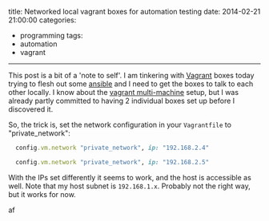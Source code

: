 title: Networked local vagrant boxes for automation testing
date: 2014-02-21 21:00:00
categories:
 - programming
tags:
 - automation
 - vagrant
---

This post is a bit of a 'note to self'. I am tinkering with [Vagrant][1] boxes today trying to flesh out some [ansible][2]
and I need to get the boxes to talk to each other locally. I know about the [vagrant multi-machine][3] setup, but I was
already partly committed to having 2 individual boxes set up before I discovered it.

So, the trick is, set the network configuration in your `Vagrantfile` to "private_network":

``` ruby box-a
  config.vm.network "private_network", ip: "192.168.2.4"
```
``` ruby box-b
  config.vm.network "private_network", ip: "192.168.2.5"
```

With the IPs set differently it seems to work, and the host is accessible as well. Note that my host subnet is `192.168.1.x`.
Probably not the right way, but it works for now.

af

[1]: http://vagrantup.com
[2]: http://ansible.com
[3]: http://docs.vagrantup.com/v2/multi-machine/
